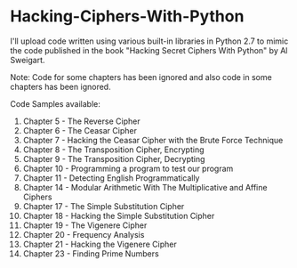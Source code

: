 # Hacking-Ciphers-With-Python
I'll upload code written using various built-in libraries in Python 2.7
to mimic the code published in the book "Hacking Secret Ciphers With Python" by Al Sweigart.

Note: Code for some chapters has been ignored and also code in some chapters has been ignored.

Code Samples available:
  1. Chapter 5 - The Reverse Cipher
  2. Chapter 6 - The Ceasar Cipher
  3. Chapter 7 - Hacking the Ceasar Cipher with the Brute Force Technique
  4. Chapter 8 - The Transposition Cipher, Encrypting
  5. Chapter 9 - The Transposition Cipher, Decrypting
  6. Chapter 10 - Programming a program to test our program
  7. Chapter 11 - Detecting English Programmatically
  8. Chapter 14 - Modular Arithmetic With The Multiplicative and Affine Ciphers
  9. Chapter 17 - The Simple Substitution Cipher
  10. Chapter 18 - Hacking the Simple Substitution Cipher 
  11. Chapter 19 - The Vigenere Cipher
  12. Chapter 20 - Frequency Analysis
  13. Chapter 21 - Hacking the Vigenere Cipher
  14. Chapter 23 - Finding Prime Numbers


